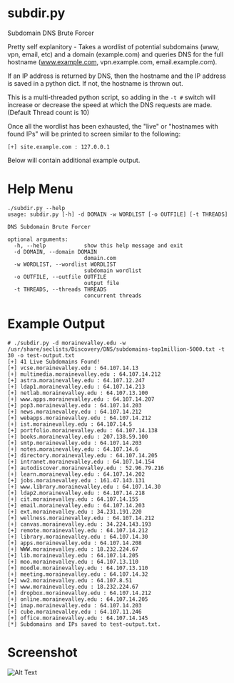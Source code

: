 # subdir.py
Subdomain DNS Brute Forcer

Pretty self explanitory - Takes a wordlist of potential subdomains (www, vpn, email, etc) and a domain (example.com) and queries DNS for the full hostname (www.example.com, vpn.example.com, email.example.com).

If an IP address is returned by DNS, then the hostname and the IP address is saved in a python dict. If not, the hostname is thrown out.

This is a multi-threaded python script, so adding in the `-t #` switch will increase or decrease the speed at which the DNS requests are made. (Default Thread count is 10)

Once all the wordlist has been exhausted, the "live" or "hostnames with found IPs" will be printed to screen similar to the following:

```[+] site.example.com : 127.0.0.1```

Below will contain additional example output.

# Help Menu
```
./subdir.py --help
usage: subdir.py [-h] -d DOMAIN -w WORDLIST [-o OUTFILE] [-t THREADS]

DNS Subdomain Brute Forcer

optional arguments:
  -h, --help            show this help message and exit
  -d DOMAIN, --domain DOMAIN
                        domain.com
  -w WORDLIST, --wordlist WORDLIST
                        subdomain wordlist
  -o OUTFILE, --outfile OUTFILE
                        output file
  -t THREADS, --threads THREADS
                        concurrent threads
```
# Example Output
```
# ./subdir.py -d morainevalley.edu -w /usr/share/seclists/Discovery/DNS/subdomains-top1million-5000.txt -t 30 -o test-output.txt
[+] 41 Live Subdomains Found!
[+] vcse.morainevalley.edu : 64.107.14.13
[+] multimedia.morainevalley.edu : 64.107.14.212
[+] astra.morainevalley.edu : 64.107.12.247
[+] ldap1.morainevalley.edu : 64.107.14.213
[+] netlab.morainevalley.edu : 64.107.13.100
[+] www.apps.morainevalley.edu : 64.107.14.207
[+] pop3.morainevalley.edu : 64.107.14.203
[+] news.morainevalley.edu : 64.107.14.212
[+] webapps.morainevalley.edu : 64.107.14.212
[+] ist.morainevalley.edu : 64.107.14.5
[+] portfolio.morainevalley.edu : 64.107.14.138
[+] books.morainevalley.edu : 207.138.59.100
[+] smtp.morainevalley.edu : 64.107.14.203
[+] notes.morainevalley.edu : 64.107.14.6
[+] directory.morainevalley.edu : 64.107.14.205
[+] intranet.morainevalley.edu : 64.107.14.154
[+] autodiscover.morainevalley.edu : 52.96.79.216
[+] learn.morainevalley.edu : 64.107.14.202
[+] jobs.morainevalley.edu : 161.47.143.131
[+] www.library.morainevalley.edu : 64.107.14.30
[+] ldap2.morainevalley.edu : 64.107.14.218
[+] cit.morainevalley.edu : 64.107.14.155
[+] email.morainevalley.edu : 64.107.14.203
[+] ext.morainevalley.edu : 34.231.191.220
[+] wellness.morainevalley.edu : 64.107.14.212
[+] canvas.morainevalley.edu : 34.224.143.193
[+] remote.morainevalley.edu : 64.107.14.212
[+] library.morainevalley.edu : 64.107.14.30
[+] apps.morainevalley.edu : 64.107.14.208
[+] WWW.morainevalley.edu : 18.232.224.67
[+] lib.morainevalley.edu : 64.107.14.205
[+] moo.morainevalley.edu : 64.107.13.110
[+] moodle.morainevalley.edu : 64.107.13.110
[+] meeting.morainevalley.edu : 64.107.14.32
[+] ww2.morainevalley.edu : 64.107.8.51
[+] www.morainevalley.edu : 18.232.224.67
[+] dropbox.morainevalley.edu : 64.107.14.212
[+] online.morainevalley.edu : 64.107.14.205
[+] imap.morainevalley.edu : 64.107.14.203
[+] cube.morainevalley.edu : 64.107.11.246
[+] office.morainevalley.edu : 64.107.14.145
[*] Subdomains and IPs saved to test-output.txt.
```
# Screenshot
![Alt Text](subdir_mvcc.JPG "Execution")
